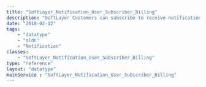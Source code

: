 ```yaml
---
title: "SoftLayer_Notification_User_Subscriber_Billing"
description: "SoftLayer Customers can subscribe to receive notifications for various notification types.  This service also allows you to 'turn on' or 'turn off' notification messages sent to a subscriber for certain notifications. "
date: "2018-02-12"
tags:
    - "datatype"
    - "sldn"
    - "Notification"
classes:
    - "SoftLayer_Notification_User_Subscriber_Billing"
type: "reference"
layout: "datatype"
mainService : "SoftLayer_Notification_User_Subscriber_Billing"
---
```

